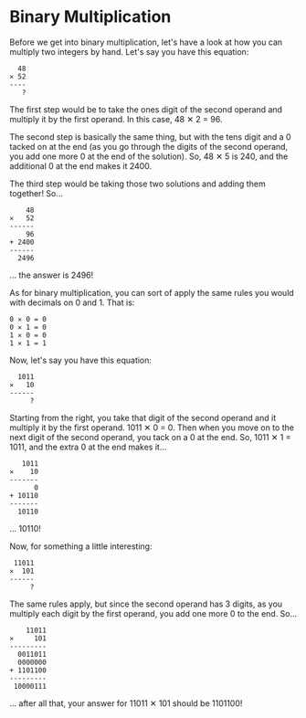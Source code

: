 # Binary Multiplication

Before we get into binary multiplication, let's have a look at how you can multiply two integers by hand. Let's say you have this equation:

```
  48
✕ 52
----
   ?
```

The first step would be to take the ones digit of the second operand and multiply it by the first operand. In this case, 48 ✕ 2 = 96.

The second step is basically the same thing, but with the tens digit and a 0 tacked on at the end (as you go through the digits of the second operand, you add one more 0 at the end of the solution). So, 48 ✕ 5 is 240, and the additional 0 at the end makes it 2400.

The third step would be taking those two solutions and adding them together! So...

```
    48
✕   52
------
    96
+ 2400
------
  2496
```

... the answer is 2496!

As for binary multiplication, you can sort of apply the same rules you would with decimals on 0 and 1. That is:

```
0 ✕ 0 = 0
0 ✕ 1 = 0
1 ✕ 0 = 0
1 ✕ 1 = 1
```

Now, let's say you have this equation:

```
  1011
✕   10
------
     ?
```

Starting from the right, you take that digit of the second operand and it multiply it by the first operand. 1011 ✕ 0 = 0. Then when you move on to the next digit of the second operand, you tack on a 0 at the end. So, 1011 ✕ 1 = 1011, and the extra 0 at the end makes it...

```
   1011
✕    10
-------
      0
+ 10110
-------
  10110
```

... 10110!

Now, for something a little interesting:

```
 11011
✕  101
------
     ?
```

The same rules apply, but since the second operand has 3 digits, as you multiply each digit by the first operand, you add one more 0 to the end. So...

```
    11011
✕     101
---------
  0011011
  0000000
+ 1101100
---------
 10000111
```

... after all that, your answer for 11011 ✕ 101 should be 1101100!

